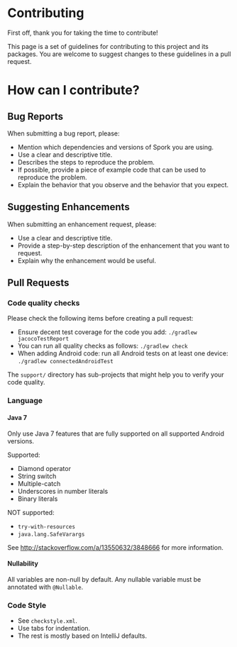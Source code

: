 # Contributing

First off, thank you for taking the time to contribute!

This page is a set of guidelines for contributing to this project and its packages.
You are welcome to suggest changes to these guidelines in a pull request.

# How can I contribute?

## Bug Reports

When submitting a bug report, please:

- Mention which dependencies and versions of Spork you are using.
- Use a clear and descriptive title.
- Describes the steps to reproduce the problem.
- If possible, provide a piece of example code that can be used to reproduce the problem.
- Explain the behavior that you observe and the behavior that you expect. 

## Suggesting Enhancements

When submitting an enhancement request, please:

- Use a clear and descriptive title.
- Provide a step-by-step description of the enhancement that you want to request.
- Explain why the enhancement would be useful.

## Pull Requests

### Code quality checks

Please check the following items before creating a pull request:

- Ensure decent test coverage for the code you add: `./gradlew jacocoTestReport` 
- You can run all quality checks as follows: `./gradlew check`
- When adding Android code: run all Android tests on at least one device: `./gradlew connectedAndroidTest`

The `support/` directory has sub-projects that might help you to verify your code quality.

### Language

#### Java 7

Only use Java 7 features that are fully supported on all supported Android versions.

Supported:
- Diamond operator
- String switch
- Multiple-catch
- Underscores in number literals
- Binary literals

NOT supported:
- `try-with-resources`
- `java.lang.SafeVarargs`

See http://stackoverflow.com/a/13550632/3848666 for more information.

#### Nullability

All variables are non-null by default. Any nullable variable must be annotated with `@Nullable`.

### Code Style

- See `checkstyle.xml`.
- Use tabs for indentation.
- The rest is mostly based on IntelliJ defaults.